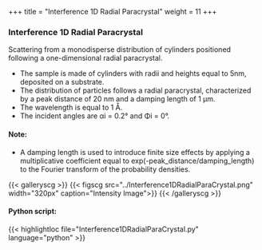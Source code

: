 +++
title = "Interference 1D Radial Paracrystal"
weight = 11
+++

### Interference 1D Radial Paracrystal

Scattering from a monodisperse distribution of cylinders positioned following a one-dimensional radial paracrystal.

* The sample is made of cylinders with radii and heights equal to 5nm, deposited on a substrate.
* The distribution of particles follows a radial paracrystal, characterized by a peak distance of 20 nm and a damping length of 1 μm.
* The wavelength is equal to 1 Å.
* The incident angles are αi = 0.2° and Φi = 0°.  

#### Note:
* A damping length is used to introduce finite size effects by applying a multiplicative coefficient equal to exp(-peak_distance/damping_length) to the Fourier transform of the probability densities.

{{< galleryscg >}}
{{< figscg src="../Interference1DRadialParaCrystal.png" width="320px" caption="Intensity Image">}}
{{< /galleryscg >}}

#### Python script:
{{< highlightloc file="Interference1DRadialParaCrystal.py" language="python" >}}
